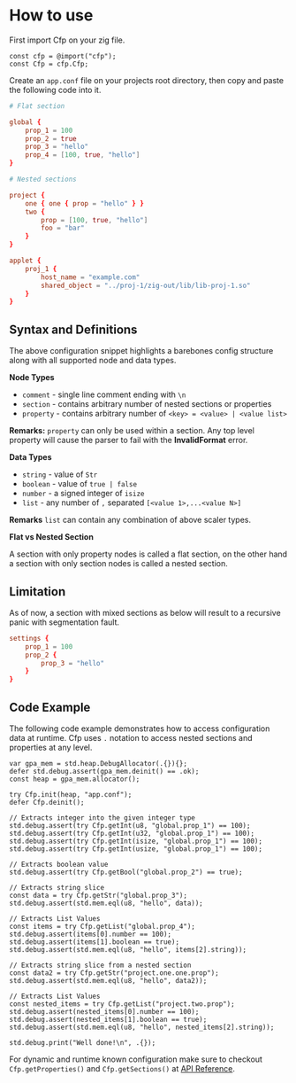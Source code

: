 # How to use

First import Cfp on your zig file.

```zig
const cfp = @import("cfp");
const Cfp = cfp.Cfp;
```

Create an `app.conf` file on your projects root directory, then copy and paste the following code into it.

```conf
# Flat section

global {
    prop_1 = 100
    prop_2 = true
    prop_3 = "hello"
    prop_4 = [100, true, "hello"]
}

# Nested sections

project {
    one { one { prop = "hello" } }
    two {
        prop = [100, true, "hello"]
        foo = "bar"
    }
}

applet {
    proj_1 {
        host_name = "example.com"
        shared_object = "../proj-1/zig-out/lib/lib-proj-1.so"
    }
}
```

## Syntax and Definitions

The above configuration snippet highlights a barebones config structure along with all supported node and data types.

**Node Types**

- `comment` - single line comment ending with `\n`
- `section` - contains arbitrary number of nested sections or properties
- `property` - contains arbitrary number of `<key> = <value> | <value list>`

**Remarks:** `property` can only be used within a section. Any top level property will cause the parser to fail with the **InvalidFormat** error.

**Data Types**

- `string` - value of `Str`
- `boolean` - value of `true | false`
- `number` - a signed integer of `isize`
- `list` - any number of `,` separated `[<value 1>,...<value N>]`

**Remarks** `list` can contain any combination of above scaler types.

**Flat vs Nested Section**

A section with only property nodes is called a flat section, on the other hand a section with only section nodes is called a nested section.

## Limitation

As of now, a section with mixed sections as below will result to a recursive panic with segmentation fault.

```conf title="app.conf"
settings {
    prop_1 = 100
    prop_2 {
        prop_3 = "hello"
    }
}
```

## Code Example

The following code example demonstrates how to access configuration data at runtime. Cfp uses `.` notation to access nested sections and properties at any level.

```zig
var gpa_mem = std.heap.DebugAllocator(.{}){};
defer std.debug.assert(gpa_mem.deinit() == .ok);
const heap = gpa_mem.allocator();

try Cfp.init(heap, "app.conf");
defer Cfp.deinit();

// Extracts integer into the given integer type
std.debug.assert(try Cfp.getInt(u8, "global.prop_1") == 100);
std.debug.assert(try Cfp.getInt(u32, "global.prop_1") == 100);
std.debug.assert(try Cfp.getInt(isize, "global.prop_1") == 100);
std.debug.assert(try Cfp.getInt(usize, "global.prop_1") == 100);

// Extracts boolean value
std.debug.assert(try Cfp.getBool("global.prop_2") == true);

// Extracts string slice
const data = try Cfp.getStr("global.prop_3");
std.debug.assert(std.mem.eql(u8, "hello", data));

// Extracts List Values
const items = try Cfp.getList("global.prop_4");
std.debug.assert(items[0].number == 100);
std.debug.assert(items[1].boolean == true);
std.debug.assert(std.mem.eql(u8, "hello", items[2].string));

// Extracts string slice from a nested section
const data2 = try Cfp.getStr("project.one.one.prop");
std.debug.assert(std.mem.eql(u8, "hello", data2));

// Extracts List Values
const nested_items = try Cfp.getList("project.two.prop");
std.debug.assert(nested_items[0].number == 100);
std.debug.assert(nested_items[1].boolean == true);
std.debug.assert(std.mem.eql(u8, "hello", nested_items[2].string));

std.debug.print("Well done!\n", .{});
```

For dynamic and runtime known configuration make sure to checkout `Cfp.getProperties()` and `Cfp.getSections()` at [API Reference](/reference).

